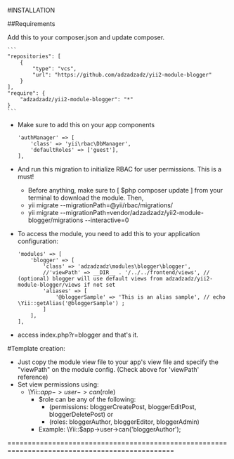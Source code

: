 #INSTALLATION

##Requirements

Add this to your composer.json and update composer.

    ```
    "repositories": [
        {
            "type": "vcs",
            "url": "https://github.com/adzadzadz/yii2-module-blogger"
        }
    ],
    "require": {
        "adzadzadz/yii2-module-blogger": "*"
    }
    ```

- Make sure to add this on your app components

    ```
    'authManager' => [
        'class' => 'yii\rbac\DbManager',
        'defaultRoles' => ['guest'],
    ],
    ```

- And run this migration to initialize RBAC for user permissions. This is a must!
    - Before anything, make sure to [ $php composer update ] from your terminal to download the module. Then,
    - yii migrate --migrationPath=@yii/rbac/migrations/
    - yii migrate --migrationPath=vendor/adzadzadz/yii2-module-blogger/migrations --interactive=0


- To access the module, you need to add this to your application configuration:

    ```
	'modules' => [
        'blogger' => [
            'class' => 'adzadzadz\modules\blogger\blogger',
            //'viewPath' => __DIR__ . '/../../frontend/views', // (optional) blogger will use default views from adzadzadz/yii2-module-blogger/views if not set
            'aliases' => [
                '@bloggerSample' => 'This is an alias sample', // echo \Yii::getAlias('@bloggerSample') ;
            ]
        ],
    ],
    ```

- access index.php?r=blogger and that's it.

#Template creation:
- Just copy the module view file to your app's view file and specify the "viewPath" on the module config. (Check above for 'viewPath' reference)
- Set view permissions using:
    - \Yii::$app->user->can($role)
        - $role can be any of the following: 
            - (permissions: bloggerCreatePost, bloggerEditPost, bloggerDeletePost) or 
            - (roles: bloggerAuthor, bloggerEditor, bloggerAdmin)
        - Example: \Yii::$app->user->can('bloggerAuthor');


===============================================================================================